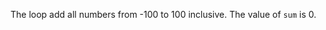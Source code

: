 <!--
 * @Author: Ning Xu
 * @Email: nxu@umich.edu
 * @Date: 2020-05-15 23:55:28
 * @LastEditor: Ning Xu
 * @Description: QA
--> 
The loop add all numbers from -100 to 100 inclusive. The value of `sum` is 0.
